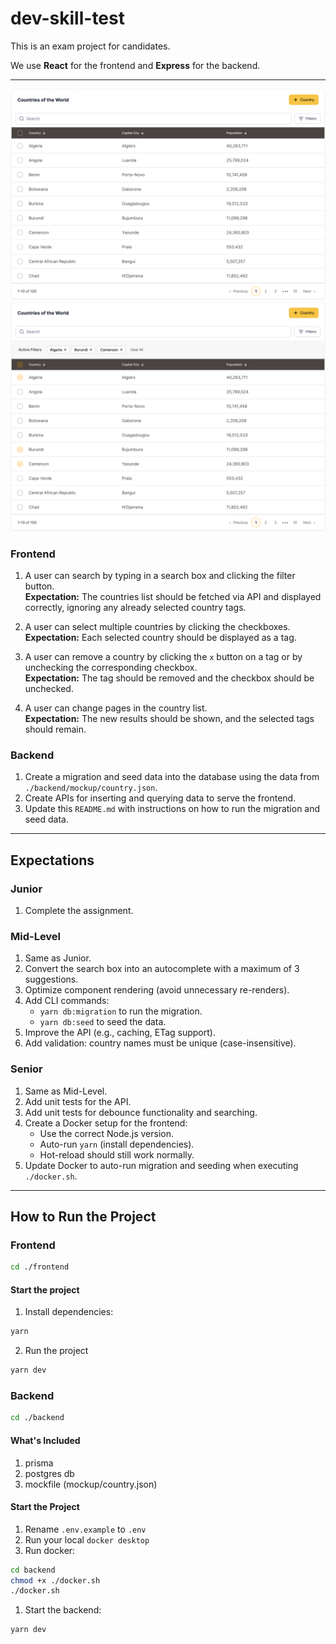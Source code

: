 # dev-skill-test

This is an exam project for candidates.

We use **React** for the frontend and **Express** for the backend.

---
![Alt text](./frontend/public/TableWithoutTag.png)
![Alt text](./frontend/public/TableWithTags.png)

### Frontend

1. A user can search by typing in a search box and clicking the filter button.  
   **Expectation:** The countries list should be fetched via API and displayed correctly, ignoring any already selected country tags.

2. A user can select multiple countries by clicking the checkboxes.  
   **Expectation:** Each selected country should be displayed as a tag.

3. A user can remove a country by clicking the `x` button on a tag or by unchecking the corresponding checkbox.  
   **Expectation:** The tag should be removed and the checkbox should be unchecked.

4. A user can change pages in the country list.  
   **Expectation:** The new results should be shown, and the selected tags should remain.

### Backend

1. Create a migration and seed data into the database using the data from `./backend/mockup/country.json`.
2. Create APIs for inserting and querying data to serve the frontend.
3. Update this `README.md` with instructions on how to run the migration and seed data.

---

## Expectations

### Junior

1. Complete the assignment.

### Mid-Level

1. Same as Junior.
2. Convert the search box into an autocomplete with a maximum of 3 suggestions.
3. Optimize component rendering (avoid unnecessary re-renders).
4. Add CLI commands:
   - `yarn db:migration` to run the migration.
   - `yarn db:seed` to seed the data.
5. Improve the API (e.g., caching, ETag support).
6. Add validation: country names must be unique (case-insensitive).

### Senior

1. Same as Mid-Level.
2. Add unit tests for the API.
3. Add unit tests for debounce functionality and searching.
4. Create a Docker setup for the frontend:
   - Use the correct Node.js version.
   - Auto-run `yarn` (install dependencies).
   - Hot-reload should still work normally.
5. Update Docker to auto-run migration and seeding when executing `./docker.sh`.

---

## How to Run the Project

### Frontend

```bash
cd ./frontend
```

#### Start the project
1) Install dependencies:
```bash
yarn
``` 

2) Run the project
```bash
yarn dev
```

### Backend
```bash
cd ./backend
```

#### What's Included
1) prisma
2) postgres db
3) mockfile (mockup/country.json)

#### Start the Project
1) Rename `.env.example` to `.env`
1) Run your local `docker desktop`
1) Run docker:
```bash
cd backend
chmod +x ./docker.sh
./docker.sh
```
1) Start the backend:
```bash
yarn dev
```